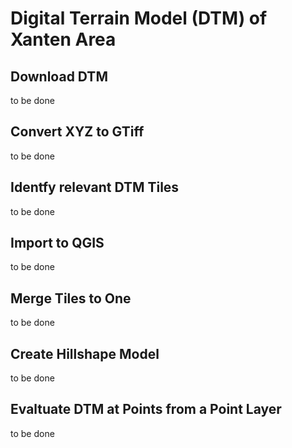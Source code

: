 # Digital Terrain Model (DTM) of Xanten Area

## Download DTM 

to be done

## Convert XYZ to GTiff 

to be done

## Identfy relevant DTM Tiles

to be done

## Import to QGIS

to be done

## Merge Tiles to One

to be done

## Create Hillshape Model

to be done

## Evaltuate DTM at Points from a Point Layer

to be done

